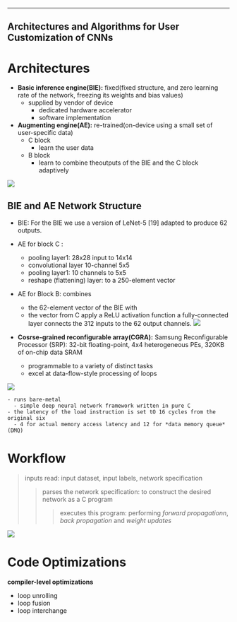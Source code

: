 ---
**Architectures and Algorithms for User Customization of CNNs**
----
# Architectures
- **Basic inference engine(BIE):** fixed(fixed structure, and zero learning rate of the network, freezing its weights and bias values)
  - supplied by vendor of device
    - dedicated hardware accelerator 
    - software implementation
- **Augmenting engine(AE):** re-trained(on-device using a small set of user-specific data)
    - C block
      - learn the user data
    - B block
      - learn to combine theoutputs of the BIE and the C block adaptively
 
![](https://github.com/PGTKi/ReferencePapersCollecting/blob/master/StudyNotes/xs/pictures/User%20customization.PNG)

## BIE and AE Network Structure
- BIE: For the BIE we use a version of LeNet-5 [19] adapted to produce 62 outputs. 
- AE for block C : 
  - pooling layer1: 28x28 input to 14x14 
  - convolutional layer 10-channel 5x5
  - pooling layer1: 10 channels to 5x5
  - reshape (flattening) layer: to a 250-element vector
- AE for Block B: combines 
  - the 62-element vector of the BIE with 
  - the vector from C
apply a ReLU activation function 
a fully-connected layer connects the 312 inputs to the 62 output channels.
![](https://github.com/PGTKi/ReferencePapersCollecting/blob/master/StudyNotes/xs/pictures/The%20BIE%20(left%20channel)%20and%20the%20AE%20(blocks%20B%20and%20C)%20for%20NIST.PNG)


- **Cosrse-grained reconfigurable array(CGRA):** Samsung Reconfigurable Processor (SRP): 32-bit floating-point, 4x4 heterogeneous PEs, 320KB of on-chip data
SRAM
  - programmable to a variety of distinct tasks 
  - excel at data-flow-style processing of loops

![](https://github.com/PGTKi/ReferencePapersCollecting/blob/master/StudyNotes/xs/pictures/Schematic%20of%20a%20coarse-grained%20reconfigurable%20array%20processor.PNG)

    - runs bare-metal
      - simple deep neural network framework written in pure C
    - the latency of the load instruction is set tO 16 cycles from the original six 
      - 4 for actual memory access latency and 12 for *data memory queue*(DMQ)
# Workflow
> inputs read: input dataset, input labels, network specification
>> parses the network specification: to construct the desired network as a C program
>>> executes this program: performing *forward propagationn*, *back propagation* and *weight updates*

![](https://github.com/PGTKi/ReferencePapersCollecting/blob/master/StudyNotes/xs/pictures/Training%20flow.PNG)

# Code Optimizations
**compiler-level optimizations**
- loop unrolling
- loop fusion
- loop interchange


